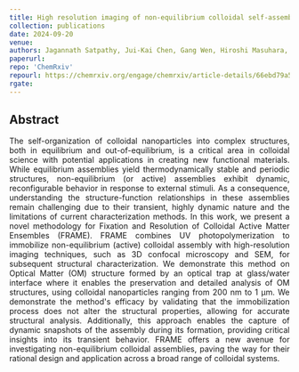 ```yaml
---
title: High resolution imaging of non-equilibrium colloidal self-assembly enabled by photopolymerization
collection: publications
date: 2024-09-20
venue:
authors: Jagannath Satpathy, Jui-Kai Chen, Gang Wen, Hiroshi Masuhara, Sudipta Seth, Volker Leen, Susana Rocha, Johan Hofkens, Boris Louis, Roger Bresolí-Obach
paperurl:
repo: 'ChemRxiv'
repourl: https://chemrxiv.org/engage/chemrxiv/article-details/66ebd79a51558a15ef7356e6
rgate:
---
```


<h2> Abstract </h2>
<p align= "justify">
The self-organization of colloidal nanoparticles into complex structures, both in equilibrium and out-of-equilibrium, is a critical area in colloidal science with potential applications in creating new functional materials. While equilibrium assemblies yield thermodynamically stable and periodic structures, non-equilibrium (or active) assemblies exhibit dynamic, reconfigurable behavior in response to external stimuli. As a consequence, understanding the structure-function relationships in these assemblies remain challenging due to their transient, highly dynamic nature and the limitations of current characterization methods. In this work, we present a novel methodology for Fixation and Resolution of Colloidal Active Matter Ensembles (FRAME). FRAME combines UV photopolymerization to immobilize non-equilibrium (active) colloidal assembly with high-resolution imaging techniques, such as 3D confocal microscopy and SEM, for subsequent structural characterization. We demonstrate this method on Optical Matter (OM) structure formed by an optical trap at glass/water interface where it enables the preservation and detailed analysis of OM structures, using colloidal nanoparticles ranging from 200 nm to 1 μm. We demonstrate the method's efficacy by validating that the immobilization process does not alter the structural properties, allowing for accurate structural analysis. Additionally, this approach enables the capture of dynamic snapshots of the assembly during its formation, providing critical insights into its transient behavior. FRAME offers a new avenue for investigating non-equilibrium colloidal assemblies, paving the way for their rational design and application across a broad range of colloidal systems.
